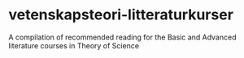 # vetenskapsteori-litteraturkurser
A compilation of recommended reading for the Basic and Advanced literature courses in Theory of Science

